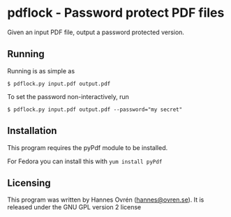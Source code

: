# pdflock - Password protect PDF files

Given an input PDF file, output a password protected version.

## Running

Running is as simple as

    $ pdflock.py input.pdf output.pdf
  
To set the password non-interactively, run 

    $ pdflock.py input.pdf output.pdf --password="my secret"

## Installation
This program requires the pyPdf module to be installed.

For Fedora you can install this with `yum install pyPdf`

## Licensing
This program was written by Hannes Ovrén (hannes@ovren.se).
It is released under the GNU GPL version 2 license
